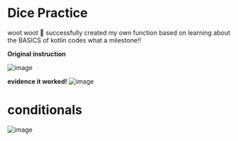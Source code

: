 # Dice Practice
woot woot 🎉 successfully created my own function based on learning about the BASICS of kotlin codes
what a milestone!! 

**Original instruction** 

![image](https://user-images.githubusercontent.com/64606027/159664985-5d96ba92-71f9-4a6e-bea1-2c67dcc4a9d7.png)


**evidence it worked!**
![image](https://user-images.githubusercontent.com/64606027/159667314-fc46e33c-595e-4551-bf6d-4a0fdfc54a67.png)

# conditionals
![image](https://user-images.githubusercontent.com/64606027/159846610-64ee7eec-e3cf-4d0a-84c8-dfa77362eda2.png)
